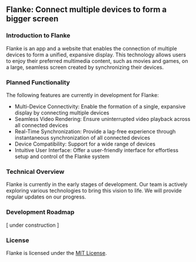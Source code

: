 ## Flanke: Connect multiple devices to form a bigger screen

### Introduction to Flanke

Flanke is an app and a website that enables the connection of multiple devices to form a unified, expansive display. This technology allows users to enjoy their preferred multimedia content, such as movies and games, on a large, seamless screen created by synchronizing their devices.

### Planned Functionality

The following features are currently in development for Flanke:

- Multi-Device Connectivity: Enable the formation of a single, expansive display by connecting multiple devices
- Seamless Video Rendering: Ensure uninterrupted video playback across all connected devices
- Real-Time Synchronization: Provide a lag-free experience through instantaneous synchronization of all connected devices
- Device Compatibility: Support for a wide range of devices
- Intuitive User Interface: Offer a user-friendly interface for effortless setup and control of the Flanke system

### Technical Overview

Flanke is currently in the early stages of development. Our team is actively exploring various technologies to bring this vision to life. We will provide regular updates on our progress.

### Development Roadmap

[ under construction ]

### License

Flanke is licensed under the [MIT License](license.md).